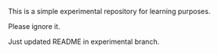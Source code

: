 This is a simple experimental repository for learning purposes.

Please ignore it.

Just updated README in experimental branch.
